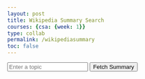 ```yaml
---
layout: post
title: Wikipedia Summary Search
courses: {csa: {week: 1}}
type: collab
permalink: /wikipediasummary
toc: false
---
```


<html lang="en">
<head>
    <meta charset="UTF-8">
    <meta name="viewport" content="width=device-width, initial-scale=1.0">
</head>
<body>
    <input type="text" id="topicInput" placeholder="Enter a topic">
    <button id="fetchButton">Fetch Summary</button>
    <div id="summaryContainer"></div>

<script>
        document.addEventListener("DOMContentLoaded", () => {
            const fetchButton = document.getElementById("fetchButton");
            const topicInput = document.getElementById("topicInput");
            const summaryContainer = document.getElementById("summaryContainer");

            fetchButton.addEventListener("click", () => {
                const topic = topicInput.value;
                if (topic) {
                    fetchSummary(topic);
                }
            });

            function fetchSummary(topic) {
                const apiUrl = `https://en.wikipedia.org/api/rest_v1/page/summary/${encodeURIComponent(topic)}`;

                fetch(apiUrl)
                    .then(response => response.json())
                    .then(data => {
                        if (data.extract) {
                            summaryContainer.innerHTML = `<br><h2>${data.title}</h2><p>${data.extract}</p>`;
                        } else {
                            summaryContainer.innerHTML = "<br><p>Summary not found.</p>";
                        }
                    })
                    .catch(error => {
                        console.error("Error fetching data:", error);
                        summaryContainer.innerHTML = "<br><p>An error occurred while fetching data.</p>";
                    });
            }
        });
</script>
</body>
</html>
